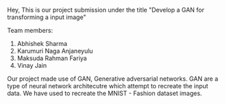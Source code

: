 Hey, This is our project submission under the title "Develop a GAN for transforming a input image"

Team members:
1. Abhishek Sharma
2. Karumuri Naga Anjaneyulu
3. Maksuda Rahman Fariya
4. Vinay Jain

Our project made use of GAN, Generative adversarial networks. GAN are a type of neural network architecutre which attempt to recreate the input data. We have used to recreate the MNIST - Fashion dataset images.
